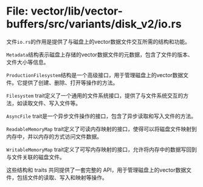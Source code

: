 # File: vector/lib/vector-buffers/src/variants/disk_v2/io.rs

文件`io.rs`的作用是提供了与磁盘上的vector数据文件交互所需的结构和功能。

`Metadata`结构表示磁盘上存储的vector数据文件的元数据，包含了文件的版本、文件大小等信息。

`ProductionFilesystem`结构是一个高级接口，用于管理磁盘上的vector数据文件。它提供了创建、删除、打开等操作的方法。

`Filesystem` trait定义了一个通用的文件系统接口，提供了与文件系统交互的方法，如读取文件、写入文件等。

`AsyncFile` trait是一个异步文件操作的接口，包含了异步读取和写入文件的方法。

`ReadableMemoryMap` trait定义了可读内存映射的接口，使得可以将磁盘文件映射到内存中，并以内存的方式访问文件数据。

`WritableMemoryMap` trait定义了可写内存映射的接口，允许将内存中的数据写回到与文件关联的磁盘文件。

这些结构和 traits 共同提供了一套完整的 API，用于管理磁盘上的vector数据文件，包括文件的读取、写入和映射等操作。

